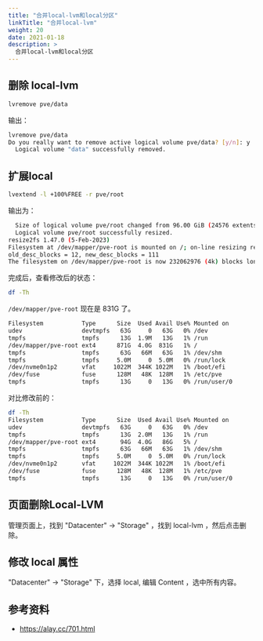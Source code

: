 ```yaml
---
title: "合并local-lvm和local分区"
linkTitle: "合并local-lvm"
weight: 20
date: 2021-01-18
description: >
  合并local-lvm和local分区
---
```



## 删除 local-lvm

```bash
lvremove pve/data
```

输出：

```bash
lvremove pve/data
Do you really want to remove active logical volume pve/data? [y/n]: y
  Logical volume "data" successfully removed.
```

## 扩展local


```bash
lvextend -l +100%FREE -r pve/root
```

输出为：

```bash
  Size of logical volume pve/root changed from 96.00 GiB (24576 extents) to 885.25 GiB (226624 extents).
  Logical volume pve/root successfully resized.
resize2fs 1.47.0 (5-Feb-2023)
Filesystem at /dev/mapper/pve-root is mounted on /; on-line resizing required
old_desc_blocks = 12, new_desc_blocks = 111
The filesystem on /dev/mapper/pve-root is now 232062976 (4k) blocks long.
```

完成后，查看修改后的状态：

```bash 
df -Th  
```

`/dev/mapper/pve-root` 现在是 831G 了。


```bash
Filesystem           Type      Size  Used Avail Use% Mounted on
udev                 devtmpfs   63G     0   63G   0% /dev
tmpfs                tmpfs      13G  1.9M   13G   1% /run
/dev/mapper/pve-root ext4      871G  4.0G  831G   1% /
tmpfs                tmpfs      63G   66M   63G   1% /dev/shm
tmpfs                tmpfs     5.0M     0  5.0M   0% /run/lock
/dev/nvme0n1p2       vfat     1022M  344K 1022M   1% /boot/efi
/dev/fuse            fuse      128M   48K  128M   1% /etc/pve
tmpfs                tmpfs      13G     0   13G   0% /run/user/0
```

对比修改前的：

```bash
df -Th
Filesystem           Type      Size  Used Avail Use% Mounted on
udev                 devtmpfs   63G     0   63G   0% /dev
tmpfs                tmpfs      13G  2.0M   13G   1% /run
/dev/mapper/pve-root ext4       94G  4.0G   86G   5% /
tmpfs                tmpfs      63G   66M   63G   1% /dev/shm
tmpfs                tmpfs     5.0M     0  5.0M   0% /run/lock
/dev/nvme0n1p2       vfat     1022M  344K 1022M   1% /boot/efi
/dev/fuse            fuse      128M   48K  128M   1% /etc/pve
tmpfs                tmpfs      13G     0   13G   0% /run/user/0

```




## 页面删除Local-LVM

管理页面上，找到 "Datacenter"  -> "Storage"  ，找到 local-lvm ，然后点击删除。

## 修改 local 属性

 "Datacenter"  -> "Storage" 下，选择 local, 编辑 Content ，选中所有内容。
 
 ## 参考资料
 
 - https://alay.cc/701.html

